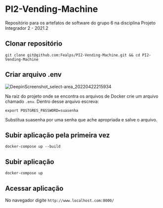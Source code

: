 # PI2-Vending-Machine

Repositório para os artefatos de software do grupo 6 na disciplina Projeto Integrador 2 - 2021.2

## Clonar repositório
`git clone git@github.com:Fealps/PI2-Vending-Machine.git && cd PI2-Vending-Machine`

## Criar arquivo .env 

![DeepinScreenshot_select-area_20220422215934](https://user-images.githubusercontent.com/12221656/164844926-dd6e9bfb-710c-41b4-a8fd-496ce57505ce.png)


Na raiz do projeto onde se encontra os arquivos de Docker crie um arquivo chamado `.env`. Dentro desse arquivo escreva:

`export POSTGRES_PASSWORD=suasenha`

Substitua suasenha por uma senha que ache apropriada e salve o arquivo.

## Subir aplicação pela primeira vez 
`docker-compose up --build`

## Subir aplicação 
`docker-compose up`

## Acessar aplicação
 No navegador digite `http://www.localhost.com:8000/`
